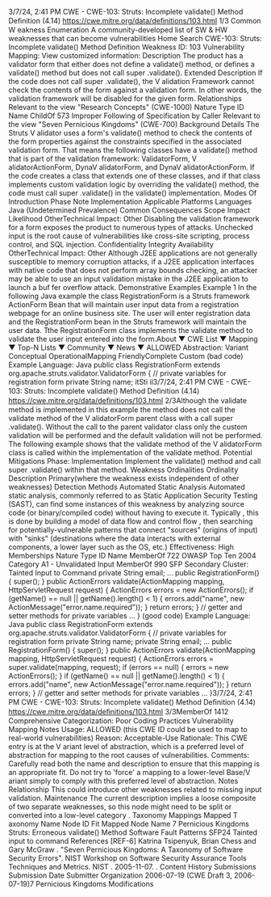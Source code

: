 3/7/24, 2:41 PM CWE - CWE-103: Struts: Incomplete validate() Method Deﬁnition (4.14)
https://cwe.mitre.org/data/deﬁnitions/103.html 1/3
Common W eakness Enumeration
A community-developed list of SW & HW weaknesses that can become
vulnerabilities
Home Search
CWE-103: Struts: Incomplete validate() Method Definition
Weakness ID: 103
Vulnerability Mapping: 
View customized information:
 Description
The product has a validator form that either does not define a validate() method, or defines a validate() method but does not call
super .validate().
 Extended Description
If the code does not call super .validate(), the V alidation Framework cannot check the contents of the form against a validation form. In
other words, the validation framework will be disabled for the given form.
 Relationships
 Relevant to the view "Research Concepts" (CWE-1000)
Nature Type ID Name
ChildOf 573 Improper Following of Specification by Caller
 Relevant to the view "Seven Pernicious Kingdoms" (CWE-700)
 Background Details
The Struts V alidator uses a form's validate() method to check the contents of the form properties against the constraints specified in
the associated validation form. That means the following classes have a validate() method that is part of the validation framework:
ValidatorForm, V alidatorActionForm, DynaV alidatorForm, and DynaV alidatorActionForm. If the code creates a class that extends one
of these classes, and if that class implements custom validation logic by overriding the validate() method, the code must call
super .validate() in the validate() implementation.
 Modes Of Introduction
Phase Note
Implementation
 Applicable Platforms
Languages
Java (Undetermined Prevalence)
 Common Consequences
Scope Impact Likelihood
OtherTechnical Impact: Other
Disabling the validation framework for a form exposes the product to numerous types of attacks.
Unchecked input is the root cause of vulnerabilities like cross-site scripting, process control, and SQL
injection.
Confidentiality
Integrity
Availability
OtherTechnical Impact: Other
Although J2EE applications are not generally susceptible to memory corruption attacks, if a J2EE
application interfaces with native code that does not perform array bounds checking, an attacker may
be able to use an input validation mistake in the J2EE application to launch a buf fer overflow attack.
 Demonstrative Examples
Example 1
In the following Java example the class RegistrationForm is a Struts framework ActionForm Bean that will maintain user input data
from a registration webpage for an online business site. The user will enter registration data and the RegistrationForm bean in the
Struts framework will maintain the user data. Tthe RegistrationForm class implements the validate method to validate the user input
entered into the form.About ▼ CWE List ▼ Mapping ▼ Top-N Lists ▼ Community ▼ News ▼
ALLOWED
Abstraction: Variant
Conceptual OperationalMapping
FriendlyComplete Custom
(bad code) Example Language: Java 
public class RegistrationForm extends org.apache.struts.validator.ValidatorForm {
// private variables for registration form
private String name;
itSti il3/7/24, 2:41 PM CWE - CWE-103: Struts: Incomplete validate() Method Deﬁnition (4.14)
https://cwe.mitre.org/data/deﬁnitions/103.html 2/3Although the validate method is implemented in this example the method does not call the validate method of the V alidatorForm
parent class with a call super .validate(). Without the call to the parent validator class only the custom validation will be performed and
the default validation will not be performed. The following example shows that the validate method of the V alidatorForm class is called
within the implementation of the validate method.
 Potential Mitigations
Phase: Implementation
Implement the validate() method and call super .validate() within that method.
 Weakness Ordinalities
Ordinality Description
Primary(where the weakness exists independent of other weaknesses)
 Detection Methods
Automated Static Analysis
Automated static analysis, commonly referred to as Static Application Security Testing (SAST), can find some instances of this
weakness by analyzing source code (or binary/compiled code) without having to execute it. Typically , this is done by building a
model of data flow and control flow , then searching for potentially-vulnerable patterns that connect "sources" (origins of input)
with "sinks" (destinations where the data interacts with external components, a lower layer such as the OS, etc.)
Effectiveness: High
 Memberships
Nature Type ID Name
MemberOf 722 OWASP Top Ten 2004 Category A1 - Unvalidated Input
MemberOf 990 SFP Secondary Cluster: Tainted Input to Command
private String email;
...
public RegistrationForm() {
super();
}
public ActionErrors validate(ActionMapping mapping, HttpServletRequest request) {
ActionErrors errors = new ActionErrors();
if (getName() == null || getName().length() < 1) {
errors.add("name", new ActionMessage("error.name.required"));
}
return errors;
}
// getter and setter methods for private variables
...
}
(good code) Example Language: Java 
public class RegistrationForm extends org.apache.struts.validator.ValidatorForm {
// private variables for registration form
private String name;
private String email;
...
public RegistrationForm() {
super();
}
public ActionErrors validate(ActionMapping mapping, HttpServletRequest request) {
ActionErrors errors = super.validate(mapping, request);
if (errors == null) {
errors = new ActionErrors();
}
if (getName() == null || getName().length() < 1) {
errors.add("name", new ActionMessage("error.name.required"));
}
return errors;
}
// getter and setter methods for private variables
...
}3/7/24, 2:41 PM CWE - CWE-103: Struts: Incomplete validate() Method Deﬁnition (4.14)
https://cwe.mitre.org/data/deﬁnitions/103.html 3/3MemberOf 1412 Comprehensive Categorization: Poor Coding Practices
 Vulnerability Mapping Notes
Usage: ALLOWED (this CWE ID could be used to map to real-world vulnerabilities)
Reason: Acceptable-Use
Rationale:
This CWE entry is at the V ariant level of abstraction, which is a preferred level of abstraction for mapping to the root causes of
vulnerabilities.
Comments:
Carefully read both the name and description to ensure that this mapping is an appropriate fit. Do not try to 'force' a mapping to a
lower-level Base/V ariant simply to comply with this preferred level of abstraction.
 Notes
Relationship
This could introduce other weaknesses related to missing input validation.
Maintenance
The current description implies a loose composite of two separate weaknesses, so this node might need to be split or converted into
a low-level category .
 Taxonomy Mappings
Mapped T axonomy Name Node ID Fit Mapped Node Name
7 Pernicious Kingdoms Struts: Erroneous validate() Method
Software Fault Patterns SFP24 Tainted input to command
 References
[REF-6] Katrina Tsipenyuk, Brian Chess and Gary McGraw . "Seven Pernicious Kingdoms: A Taxonomy of Software Security
Errors". NIST Workshop on Software Security Assurance Tools Techniques and Metrics. NIST . 2005-11-07.
.
 Content History
 Submissions
Submission Date Submitter Organization
2006-07-19
(CWE Draft 3, 2006-07-19)7 Pernicious Kingdoms
 Modifications
